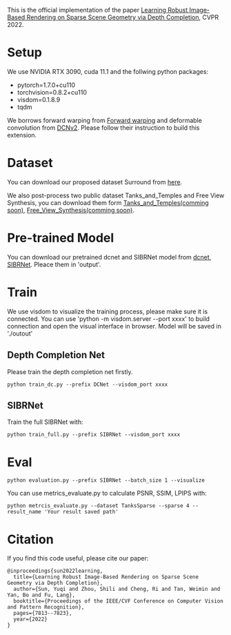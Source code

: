 This is the official implementation of the paper [Learning Robust Image-Based Rendering on Sparse Scene Geometry via Depth Completion](https://openaccess.thecvf.com/content/CVPR2022/papers/Sun_Learning_Robust_Image-Based_Rendering_on_Sparse_Scene_Geometry_via_Depth_CVPR_2022_paper.pdf), CVPR 2022.


# Setup
We use NVIDIA RTX 3090, cuda 11.1 and the follwing python packages:
- pytorch=1.7.0+cu110
- torchvision=0.8.2+cu110
- visdom=0.1.8.9
- tqdm

We borrows forward warping from [Forward warping](https://github.com/lizhihao6/Forward-Warp) and deformable convolution from [DCNv2](https://github.com/MatthewHowe/DCNv2/tree/master/DCN). Please follow their instruction to build this extension.


# Dataset
You can download our proposed dataset Surround from [here](https://drive.google.com/file/d/1h-8t4-iHLa3ujwUgcy7wmmgyXAeEORue/view?usp=sharing).

We also post-process two public dataset Tanks_and_Temples and Free View Synthesis, you can download them form [Tanks_and_Temples(comming soon)](), [Free_View_Synthesis(comming soon)]().

# Pre-trained Model
You can download our pretrained dcnet and SIBRNet model from [dcnet](https://drive.google.com/file/d/1f22UsHubCkqdASt5G98V9-IlNBofeMXY/view?usp=sharing), [SIBRNet](https://drive.google.com/file/d/1xyjrVTN6mZ0RCax5fMD-_YheaXKQK8fw/view?usp=sharing). Pleace them in 'output'.

# Train

We use visdom to visualize the training process, please make sure it is connected. You can use 'python -m visdom.server --port xxxx' to build connection and open the visual interface in browser. Model will be saved in './outout'

## Depth Completion Net
Please train the depth completion net firstly.
```
python train_dc.py --prefix DCNet --visdom_port xxxx
```

## SIBRNet 
Train the full SIBRNet with:
```
python train_full.py --prefix SIBRNet --visdom_port xxxx
```

# Eval
```
python evaluation.py --prefix SIBRNet --batch_size 1 --visualize
```
You can use metrics_evaluate.py to calculate PSNR, SSIM, LPIPS with:
```
python metrcis_evaluate.py --dataset TanksSparse --sparse 4 --result_name 'Your result saved path'
```

# Citation
If you find this code useful, please cite our paper:
```
@inproceedings{sun2022learning,
  title={Learning Robust Image-Based Rendering on Sparse Scene Geometry via Depth Completion},
  author={Sun, Yuqi and Zhou, Shili and Cheng, Ri and Tan, Weimin and Yan, Bo and Fu, Lang},
  booktitle={Proceedings of the IEEE/CVF Conference on Computer Vision and Pattern Recognition},
  pages={7813--7823},
  year={2022}
}
```


